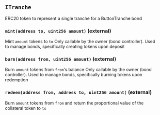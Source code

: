 ## `ITranche`

ERC20 token to represent a single tranche for a ButtonTranche bond

### `mint(address to, uint256 amount)` (external)

Mint `amount` tokens to `to`
Only callable by the owner (bond controller). Used to
manage bonds, specifically creating tokens upon deposit

### `burn(address from, uint256 amount)` (external)

Burn `amount` tokens from `from`'s balance
Only callable by the owner (bond controller). Used to
manage bonds, specifically burning tokens upon redemption

### `redeem(address from, address to, uint256 amount)` (external)

Burn `amount` tokens from `from` and return the proportional
value of the collateral token to `to`
